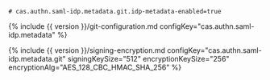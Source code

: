 ```properties
# cas.authn.saml-idp.metadata.git.idp-metadata-enabled=true
```

{% include {{ version }}/git-configuration.md configKey="cas.authn.saml-idp.metadata" %}

{% include {{ version }}/signing-encryption.md configKey="cas.authn.saml-idp.metadata.git" signingKeySize="512" encryptionKeySize="256" encryptionAlg="AES_128_CBC_HMAC_SHA_256" %}
